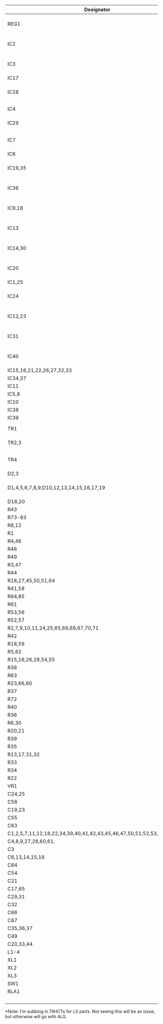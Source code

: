 | Designator | SubSystem | Description | In Stock |
| ----------- | ----- | ----------- | ----------- |
| REG1 | P | LM79L05 | 296-52656-1-ND |
| IC2 | J | LM393 | 296-1398-5-ND |
| IC3 | J | LM348 | 296-12849-5-ND |
| IC17 | V | LM1889 | |
| IC28 | V | LM318N |  296-9539-5-ND |
| IC4 | J | 4050 | 296-2056-ND |
| IC29 | V | 4053 | 296-2059-ND |
| IC7 | C | 4069 | 296-3518-5-ND |
| IC6 | J | 4529 | |
| IC19,35 | V,R | 74LS00 | 296-2081-5-ND |
| IC36 | C | 74LS02 | 296-2082-5-ND |
| IC9,18 | V | 74LS20 | 296-2135-5-ND |
| IC13 | V |  74HLS32 | 296-2112-5-ND |
| IC14,30 | V | 74LS74 | 296-2132-5-ND |
| IC20 | R | 74LS273 | 296-1613-5-ND |
| IC1,25 | C,R | 74LS244 | Y |
| IC24 | V | 74LS390 | 296-33152-5-ND |
| IC12,23 | V | 74LS393 | 296-2116-5-ND |
| IC31 | V | 74LS123 | 296-2088-5-ND |
| IC40 | C | 74LS138 | 296-2091-5-ND |
| IC15,16,21,22,26,27,32,33 | R | 4164 | eBay |
| IC34,37 | R | 27C128 | eBay |
| IC11 | J | MC6551 | eBay |
| IC5,8 | C | MC6821 | eBay |
| IC10 | V | MC6847 | eBay |
| IC38 | C | MC6809E | eBay |
| IC39 | C | SN74LS783/MC6883/SN74LS785 | eBay |
| TR1 | J | BC182 - Bipolar (BJT) Transistor NPN 50V 100mA 200MHz 350mW | BC182OS-ND |
| TR2,3 | V | 2N2369 - Bipolar (BJT) Transistor NPN 15V 200mA 360mW | 2N2369-ND |
| TR4 | V | BC212 - Bipolar (BJT) Transistor PNP 50V 300mA 625mW | 2156-BC212-FS-ND |
| D2,3 | J | BZX61 Zenner | |
| D1,4,5,6,7,8,9,D10,12,13,14,15,16,17,19 | C | 1N914 | 1N914-T50ACT-ND |
| D18,20 | C | 1N3592 | |
| R43 | V | 10 |
| R73-83 | C | 22 |
| R8,12 | J | 47 |
| R1 | J | 100 |
| R4,48 | V | 220 |
| R46 | V | 270 |
| R49 | V | 330 |
| R3,47 | V | 470 | 
| R44 | V | 680 |
| R18,27,45,50,51,64 | V,R | 1K |
| R41,58 | V | 1.2K |
| R84,85 | C | 1.5K |
| R61 | V | 1.8K |
| R53,56 | V | 2.7K |
| R52,57 | V | 3.3K |
| R2,7,9,10,11,24,25,65,69,68,67,70,71 | C |  4.7K |
| R42 | V | 5.6K | 
| R18,59 | J,V | 6.8K |
| R5,62 | V | 8.2K |
| R15,16,26,28,54,55 | C | 10K |
| R38 | J | 10K 1% |
| R63 | V | 12K |
| R23,66,60 | C | 15K |
| R37 | J | 20K 1% |
| R72 | ? | 22K |
| R40 | J | 33K |
| R36 | J | 40.2K 1% |
| R6,30 | J | 47K |
| R20,21 | J | 56K |
| R39 | J | 68K |
| R35 | J | 80.6K 1% |
| R13,17,31,32 | C,J | 100K |
| R33 | J | 160K |
| R34 | J | 330K |
| R22 | J | 1.5M |
| VR1 | V | 10K POT |
| C24,25 | C | 1uF Electro
| C58 | C | 4.7uF Electro |
| C19,23 | C | 10uF Electro |
| C55 | C | 33uF 16v Electro |
| C63 | C | 100uF 16v Electro |
| C1,2,5,7,11,12,18,22,34,39,40,41,42,43,45,46,47,50,51,52,53,56,57,68,69 | C | .01uF |
| C4,8,9,27,28,60,61, | C | .1 uF |
| C3 | J | .002uF |
| C6,13,14,15,16 | J | .02uF |
| C64 | C | 4.7uF |
| C54 | C | 330pF |
| C21 | V | 3.3pF |
| C17,65 | J,C | 22pF |
| C29,31 | V | 33pF |
| C32 | V | 2-22pF Var |
| C66 | C | 68pF |
| C67 | C | 47pF |
| C35,36,37 | V | 180pF |
| C49 | ? | 4.7pF |
| C20,33,44 | V | 4.7uF Tant |
| L1-4 | J | 3.3uH |
| XL1 | J | 1.8432MHz | 
| XL2 | V | 4.433619MHz | 
| XL3 | C | 14.218MHz | 
| SW1 | C | Reset Switch |
| RLA1 | J | SPDT Relay | 
|  | O | Cartridge Conn | S9672-ND |

*Note: I'm subbing in 74HCTs for LS parts. Not seeing this will be an issue, but otherwise will go with ALS.
